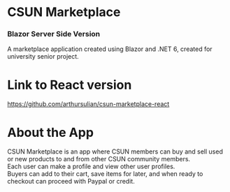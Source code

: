 # CSUN Marketplace

### Blazor Server Side Version
A marketplace application created using Blazor and .NET 6, created for university senior project.

# Link to React version

https://github.com/arthursulian/csun-marketplace-react

# About the App

CSUN Marketplace is an app where CSUN members can buy and sell used or new products to and from other CSUN community members. <br/>
Each user can make a profile and view other user profiles. <br/>
Buyers can add to their cart, save items for later, and when ready to checkout can proceed with Paypal or credit. <br/>
